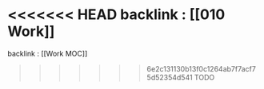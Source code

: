 <<<<<<< HEAD
backlink : [[010 Work]]
=======
backlink : [[Work MOC]]
>>>>>>> 6e2c131130b13f0c1264ab7f7acf75d52354d541
TODO